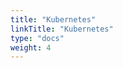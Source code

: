```yaml
---
title: "Kubernetes"
linkTitle: "Kubernetes"
type: "docs"
weight: 4
---
```

<!-- SPDX-License-Identifier: CC-BY-4.0 -->
<!-- Copyright (C) 2023 Wavecon GmbH -->
